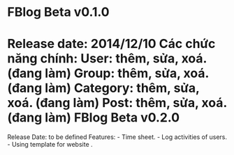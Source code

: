 FBlog Beta v0.1.0
=====
Release date: 2014/12/10
Các chức năng chính:
	User: thêm, sửa, xoá. (đang làm)
	Group: thêm, sửa, xoá. (đang làm)
	Category: thêm, sửa, xoá. (đang làm)
	Post: thêm, sửa, xoá. (đang làm)
FBlog Beta v0.2.0
=====
Release Date: to be defined
Features:
	- Time sheet.
	- Log activities of users.
	- Using template for website
.
